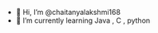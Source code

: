 - 👋 Hi, I’m @chaitanyalakshmi168
- 🌱 I’m currently learning Java , C , python

<!---
chaitanyalakshmi168/chaitanyalakshmi168 is a ✨ special ✨ repository because its `README.md` (this file) appears on your GitHub profile.
You can click the Preview link to take a look at your changes.
--->
